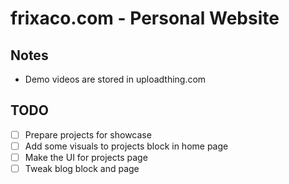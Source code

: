 # frixaco.com - Personal Website

## Notes

- Demo videos are stored in uploadthing.com

## TODO

- [ ] Prepare projects for showcase
- [ ] Add some visuals to projects block in home page
- [ ] Make the UI for projects page
- [ ] Tweak blog block and page

